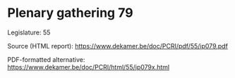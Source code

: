 # Plenary gathering 79

Legislature: 55

Source (HTML report): https://www.dekamer.be/doc/PCRI/pdf/55/ip079.pdf

PDF-formatted alternative: https://www.dekamer.be/doc/PCRI/html/55/ip079x.html

